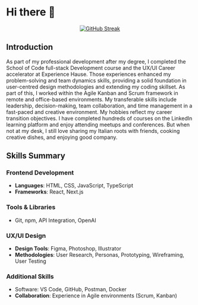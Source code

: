 # Hi there 👋

<p align="center">
<a href="https://git.io/streak-stats"><img src="https://streak-stats.demolab.com?user=mdisumma&theme=meta-light" alt="GitHub Streak" /></a>
</p>

## Introduction

As part of my professional development after my degree, I completed the School of Code full-stack Development course and the UX/UI Career accelerator at Experience Hause. Those experiences enhanced my problem-solving and team dynamics skills, providing a solid foundation in user-centred design methodologies and extending my coding skillset. As part of this, I worked within the Agile Kanban and Scrum framework in remote and office-based environments. My transferable skills include leadership, decision-making, team collaboration, and time management in a fast-paced and creative environment.
My hobbies reflect my career transition objectives. I have completed hundreds of courses on the LinkedIn learning platform and enjoy attending meetups and conferences. But when not at my desk, I still love sharing my Italian roots with friends, cooking creative dishes, and enjoying good company.

## Skills Summary

### Frontend Development
- **Languages**: HTML, CSS, JavaScript, TypeScript
- **Frameworks**: React, Next.js

### Tools & Libraries
- Git, npm, API Integration, OpenAI

### UX/UI Design
- **Design Tools**: Figma, Photoshop, Illustrator
- **Methodologies**: User Research, Personas, Prototyping, Wireframing, User Testing

### Additional Skills
- Software: VS Code, GitHub, Postman, Docker
- **Collaboration**: Experience in Agile environments (Scrum, Kanban)
